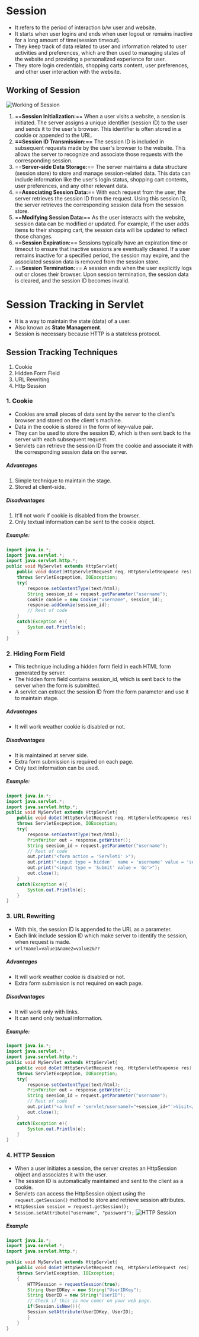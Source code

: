 # Session
- It refers to the period of interaction b/w user and website.
- It starts when user logins and ends when user logout or remains inactive for a long amount of time(session timeout).
- They keep track of data related to user and information related to user activities and preferences, which are then used to managing states of the website and providing a personalized experience for user.
- They store login credentials, shopping carts content, user preferences, and other user interaction with the website.

## Working of Session
![Working of Session](images/Working_of_Session.webp)
1. ==**Session Initialization:**== When a user visits a website, a session is initiated. The server assigns a unique identifier (session ID) to the user and sends it to the user's browser. This identifier is often stored in a cookie or appended to the URL.
2. **==Session ID Transmission:==** The session ID is included in subsequent requests made by the user's browser to the website. This allows the server to recognize and associate those requests with the corresponding session.
3. ==**Server-side Data Storage:**== The server maintains a data structure (session store) to store and manage session-related data. This data can include information like the user's login status, shopping cart contents, user preferences, and any other relevant data.
4. ==**Associating Session Data:**== With each request from the user, the server retrieves the session ID from the request. Using this session ID, the server retrieves the corresponding session data from the session store.
5. ==**Modifying Session Data:**== As the user interacts with the website, session data can be modified or updated. For example, if the user adds items to their shopping cart, the session data will be updated to reflect those changes.
6. ==**Session Expiration:**== Sessions typically have an expiration time or timeout to ensure that inactive sessions are eventually cleared. If a user remains inactive for a specified period, the session may expire, and the associated session data is removed from the session store.
7. ==**Session Termination:**== A session ends when the user explicitly logs out or closes their browser. Upon session termination, the session data is cleared, and the session ID becomes invalid.

# Session Tracking in Servlet
- It is a way to maintain the state (data) of a user.
- Also known as **State Management**.
- Session is necessary because HTTP is a stateless protocol.
## Session Tracking Techniques
1. Cookie
2. Hidden Form Field
3. URL Rewriting
4. Http Session
### 1. Cookie
- Cookies are small pieces of data sent by the server to the client's browser and stored on the client's machine.
- Data in the cookie is stored in the form of key-value pair.
- They can be used to store the session ID, which is then sent back to the server with each subsequent request.
- Servlets can retrieve the session ID from the cookie and associate it with the corresponding session data on the server.
##### Advantages
1. Simple technique to maintain the stage.
2. Stored at client-side.
##### Disadvantages
1. It'll not work if cookie is disabled from the browser.
2. Only textual information can be sent to the cookie object.
##### Example:
```java
import java.io.*;
import java.servlet.*;
import java.servlet.http.*;
public void MyServlet extends HttpServlet{
	public void doGet(HttpServletRequest req, HttpServletReaponse res)
	throws ServletExcpeption, IOException;
	try{
		response.setContentType(text/html);
		String seesion_id = request.getParameter("username");
		Cookie cookie = new Cookie("username", session_id);
		response.addCookie(session_id);
		// Rest of code
	}
	catch(Exception e){
		System.out.Println(e);
	}
}
```

### 2. Hiding Form Field
- This technique including a hidden form field in each HTML form generated by server.
- The hidden form field contains session_id, which is sent back to the server when the form is submitted.
- A servlet can extract the session ID from the form parameter and use it to maintain stage.
##### Advantages
- It will work weather cookie is disabled or not.
##### Disadvantages
- It is maintained at server side.
- Extra form submission is required on each page.
- Only text information can be used.
##### Example:
```java
import java.io.*;
import java.servlet.*;
import java.servlet.http.*;
public void MyServlet extends HttpServlet{
	public void doGet(HttpServletRequest req, HttpServletReaponse res)
	throws ServletExcpeption, IOException;
	try{
		response.setContentType(text/html);
		PrintWriter out = response.getWriter();
		String seesion_id = request.getParameter("username");
		// Rest of code
		out.print("<form action = 'Servlet1' >");
		out.print("<input type = hidden'  name = 'username' value = 'session_id'>");
		out.print("<input type = 'Submit' value = 'Go'>");
		out.close();
	}
	catch(Exception e){
		System.out.Println(e);
	}
}
```

### 3. URL Rewriting
- With this, the session ID is appended to the URL as a parameter.
- Each link include session ID which make server to identify the session, when request is made.
- `url?namel=value1&name2=value2&??`
##### Advantages
- It will work weather cookie is disabled or not. 
- Extra form submission is not required on each page.
##### Disadvantages
- It will work only with links.
- It can send only textual information.
##### Example:
```java
import java.io.*;
import java.servlet.*;
import java.servlet.http.*;
public void MyServlet extends HttpServlet{
	public void doGet(HttpServletRequest req, HttpServletReaponse res)
	throws ServletExcpeption, IOException;
	try{
		response.setContentType(text/html);
		PrintWriter out = response.getWriter();
		String seesion_id = request.getParameter("username");
		// Rest of code
		out.print("<a href = 'servlet/username?="+session_id+"'>Visit</a>");
		out.close();
	}
	catch(Exception e){
		System.out.Println(e);
	}
}
```

### 4. HTTP Session
- When a user initiates a session, the server creates an HttpSession object and associates it with the user. 
- The session ID is automatically maintained and sent to the client as a cookie. 
- Servlets can access the HttpSession object using the `request.getSession()` method to store and retrieve session attributes.
- `HttpSession session = request.getSession();`
- `Session.setAttribute("username", "password");`
![HTTP Session](images/HttpSession.png)
##### Example 
```java
import java.io.*;
import java.servlet.*;
import java.servlet.http.*;

public void MyServlet extends HttpServlet{
	public void doGet(HttpServletRequest req, HttpServletRequest res)
	throws ServletException, IOException;
	{
		HTTPSession = requestSession(true);
		String UserIDKey = new String("UserIDKey");
		String UserID = new String("UserID");
		// Check if this is new comer on your web page.
		if(Session.isNew()){
		Session.setAttribute(UserIDKey, UserID);
		}
	}
}
```